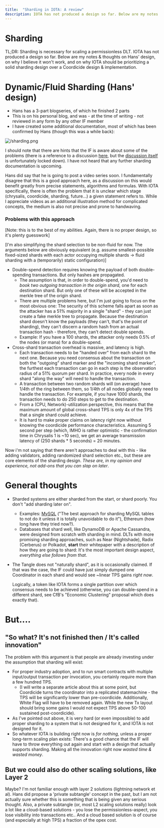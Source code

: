 ```yaml
---
title:  "Sharding in IOTA: A review"
description: IOTA has not produced a design so far. Below are my notes & thoughts on Hans' design, on why I believe it won't work, and on why IOTA should be prioritizing a solid sharding design over a Coordicide design & implementation.
---
```

# Sharding

TL;DR: Sharding is necessary for scaling a permissionless DLT. IOTA has not
produced a design so far. Below are my notes & thoughts on Hans' design, on why
I believe it won't work, and on why IOTA should be prioritizing a solid
sharding design over a Coordicide design & implementation.

# Dynamic/Fluid Sharding (Hans' design)

- Hans has a 3-part blogseries, of which he finished 2 parts
- This is on his personal blog, and was - at the time of writing - not reviewed in any form by any other IF member
- I have created some additional documentation, most of which has been confirmed by Hans (though this was a while back):

![/sharding.png](/sharding.png)

I should note that there are hints that the IF is aware about some of the
problems (there is a reference to a discussion
[here](https://iota.cafe/t/data-sharding/1188), but the [discussion
itself](https://iota.cafe/t/my-take-on-sharding/360/4) is unfortunately locked
down). I have not heard that any further sharding documentation is upcoming.

Hans did say that he is going to post a video series soon.  I fundamentally
disagree that this is a good approach here, as a discussion on this would benefit
greatly from precise statements, algorithms and formulas. With IOTA specifically,
there is often the problem that it is unclear which stage (chrysalis, coordicide,
sharding, future...) a given statement refers to.
While I appreciate videos as an additional illustration method for complicated
concepts, the medium is also not precise and prone to handwaving.

### Problems with this approach

[Note: this is to the best of my abilities. Again, there is no proper design,
so it's plenty guesswork]

[I'm also simplifying the shard selection to be non-fluid for now. The
arguments below are obviously equivalent (e.g. assume smallest-possible
fixed-sized shards with each actor occupying multiple shards → fluid sharding
with a (temporarily) static configuration)]

- Double-spend detection requires knowing the payload of both double-spending transactions. But only hashes are propagated.
    - The assumption is that, in order to double-spend, you'd need to *book two outgoing transaction in the origin shard,* one for each destination shard. But only one of these will be accepted in the merkle tree of the origin shard.
    - There are multiple problems here, but I'm just going to focus on the most obvious one: The security of this scheme falls apart as soon as the attacker has a 51% majority in a single "shard" - they can just create a fake merkle tree to propagate. Because the destination shard doesn't know the payloads (they can't, that's the point of sharding), they can't discern a random hash from an actual transaction hash - therefore, they can't detect double spends.
    - Example: If you have a 100 shards, the attacker only needs 0.5% of the nodes (or mana) for a double-spend.
- Cross-shard transaction overhead is massive, and latency is high.
    - Each transaction needs to be "handed over" from each shard to the next one. Because you need consensus about the transaction on both the "outgoing" shard marker and the "incoming shard marker", the furthest each transaction can go in each step is the observation radius of a 51% quorum per shard. In practice, every node in every shard "along the way" will need to handle the transaction.
    - A transaction between two random shards will (on average) have 1/4th of the ring between them, so 1/4th of all nodes globally need to handle the transaction. For example, if you have 1000 shards, the transaction needs to do 250 steps to get to the destination.
    - From a (CPU, Network)-utilization perspective, this means that the maximum
      amount of global cross-shard TPS is only 4x of the TPS that a single shard
      could achieve.
    - It is hard to make proper claims on latency right now without knowing the
      coordicide performance characteristics. Assuming 5 second per step
      (which, IMHO is rather optimistic - the confirmation time in Chrysalis 1 is
      ~10 sec), we get an average transmission latency of (250 shards \* 5 seconds) = 20 minutes.

Now i'm not saying that there aren't approaches to deal with this - like adding validators, adding randomized shard selection etc., but these are core elements of the sharding design. *These are, in my opinion and experience, not add-ons that you can slap on later*. 

# General thoughts

- Sharded systems are either sharded from the start, or shard poorly. You don't "add sharding later on".
    - Examples:
    [MySQL](https://stackoverflow.com/questions/5541421/mysql-sharding-approaches) ("The best approach for sharding MySQL tables to not do it unless it is totally unavoidable to do it"), Ethereum (how long have they tried now?).
    - Databases that shard well, like DynamoDB or Apache Cassandra, were
      designed from scratch with sharding in mind. DLTs with more promising
      sharding approaches, such as Near (Nightshade), Radix (Cerberus) or Polkadot,
      **start** their whitepaper with a description of how they are going to shard:
      It's the most important design aspect, *everything else follows from that*.

- The Tangle does not "naturally shard", as it is occasionally claimed. If that
  was the case, the IF could have just simply dumped one Coordinator in each
  shard and would see ~linear TPS gains *right now*.
  
  Logically, a token like IOTA forms a single partition over which consensus needs to be achieved (otherwise, you can double-spend in a different shard, see CfB's "Economic Clustering" proposal which does exactly that).

# But....

## "So what? It's not finished then / It's called innovation"

The problem with this argument is that people are already investing under the assumption that sharding will exist:

- For proper industry adoption, and to run smart contracts with multiple input/output transaction per invocation, you certainly require more than a few hundred TPS.
    - (I will write a separate article about this at some point, but Coordicide turns the coordinator into a replicated statemachine - the TPS will be significantly lower than pre-coordicide. Additionally, White Flag will have to be removed again. While the new Tx layout should bring some gains I would not expect TPS above 50-100 sustained post-coordicide).
- As I've pointed out above, it is very hard (or even impossible) to add proper sharding to a system that is not designed for it, and IOTA is not designed for it.
- So whatever IOTA is building right now is *for nothing,* unless a proper long-term scaling plan exists: There's a good chance that the IF will have to throw everything out again and start with a design that actually supports sharding. Making all the innovation right now *wasted time & wasted money*.

## But we could also do other scaling solutions, like Layer 2

Maybe? I'm not familiar enough with layer 2 solutions (lightning network et al). Hans did propose a 'private subtangle' concept in the past, but I am not actually sure whether this is something that is being given any serious thought.
Also, a private subtangle (or, most L2 scaling solutions really) look a lot like a
cloud-based solutions - you lose the permissionless-aspect, you lose visibility
into transactions etc.. And a cloud based solution is of course (and
especially at high TPS) a fraction of the opex cost.

